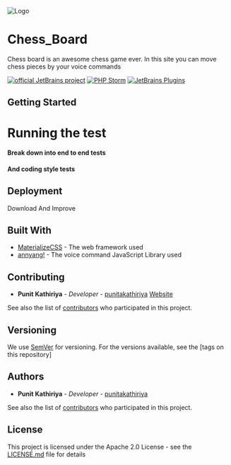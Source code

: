 ![Logo](https://github.com/Shehanka/Chess_Board/blob/master/images/chessboard.jpg)
# Chess_Board
Chess board is an awesome chess game ever. In this site you can move chess pieces by your voice commands

[![official JetBrains project](http://jb.gg/badges/official.svg)](https://confluence.jetbrains.com/display/ALL/JetBrains+on+GitHub)
[![PHP Storm](https://img.shields.io/badge/PHP%20Storm-2018.1.1-9a12b3.svg)](https://www.jetbrains.com/phpstorm/)
[![JetBrains Plugins](https://img.shields.io/jetbrains/plugin/v/9630-a8translate.svg)](https://plugins.jetbrains.com/)

## Getting Started

# Running the test



#### Break down into end to end tests





#### And coding style tests




## Deployment

Download And Improve

## Built With

* [MaterializeCSS](https://materializecss.com/) - The web framework used
* [annyang!](https://www.talater.com/annyang/) - The voice command JavaScript Library used

## Contributing

* **Punit Kathiriya** - *Developer* - [punitakathiriya](https://github.com/punitakathiriya/) 
[Website](http://www.chamodshehanka.com)

See also the list of [contributors]() who participated in this project.

## Versioning

We use [SemVer](http://semver.org/) for versioning. For the versions available, see the [tags on this repository] 

## Authors

* **Punit Kathiriya** - *Developer* - [punitakathiriya](https://github.com/punitakathiriya/)

See also the list of [contributors]() who participated in this project.

## License

This project is licensed under the Apache 2.0 License - see the [LICENSE.md](https://github.com/Shehanka/Chess_Board/blob/master/LICENSE) file for details
